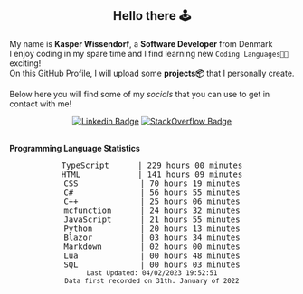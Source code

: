 ## <p align="center">Hello there 🕹️</p>

My name is **Kasper Wissendorf**, a **Software Developer** from Denmark<br/>
I enjoy coding in my spare time and I find learning new `Coding Languages👨‍💻` exciting!<br/>
On this GitHub Profile, I will upload some **projects📦** that I personally create. 

Below here you will find some of my *socials* that you can use to get in contact with me! 

<div align="center">
  
[![Linkedin Badge](https://img.shields.io/badge/-LinkedIn-blue?style=flat-square&logo=Linkedin&logoColor=white)](https://www.linkedin.com/in/kasper-wissendorf-7279011b6/)
[![StackOverflow Badge](https://img.shields.io/badge/-Stack%20Overflow-FE7A16?style=flat-square&logo=Stack-Overflow&logoColor=white)](https://stackoverflow.com/users/18100435/kasper-wissendorf)
</div>

<br>
<strong>Programming Language Statistics</strong>
<br>
<div align="center">
<pre>
TypeScript      | 229 hours 00 minutes
HTML            | 141 hours 09 minutes
CSS             | 70 hours 19 minutes
C#              | 56 hours 55 minutes
C++             | 25 hours 06 minutes
mcfunction      | 24 hours 32 minutes
JavaScript      | 21 hours 55 minutes
Python          | 20 hours 13 minutes
Blazor          | 03 hours 34 minutes
Markdown        | 02 hours 00 minutes
Lua             | 00 hours 48 minutes
SQL             | 00 hours 03 minutes
<sub>Last Updated: 04/02/2023 19:52:51</sub>
<sub>Data first recorded on 31th. January of 2022</sub>
</pre>
</div>

